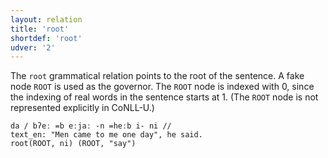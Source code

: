 ```yaml
---
layout: relation
title: 'root'
shortdef: 'root'
udver: '2'
---
```


The `root` grammatical relation points to the root of the sentence. A fake node `ROOT` is used as the governor. The `ROOT` node is indexed with 0, since the indexing of real words in the sentence starts at 1. (The `ROOT` node is not represented
explicitly in CoNLL-U.)

~~~ sdparse
da / bʔeː =b eːjaː -n =heːb i- ni //
text_en: "Men came to me one day", he said.
root(ROOT, ni) (ROOT, "say")
~~~
<!-- Interlanguage links updated Po lis 14 15:35:44 CET 2022 -->
